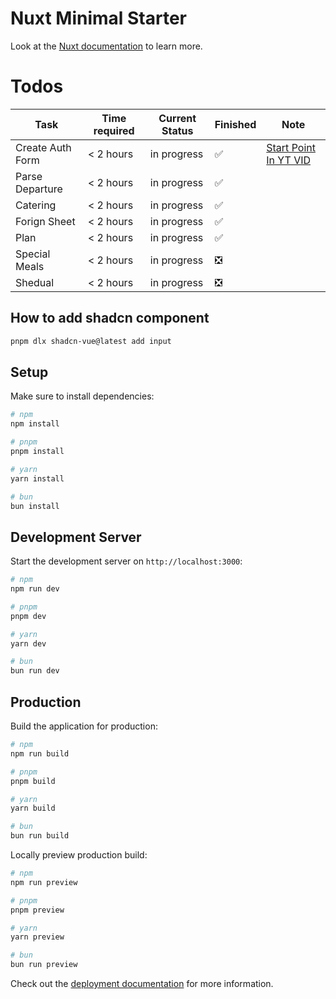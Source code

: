 # Nuxt Minimal Starter

Look at the [Nuxt documentation](https://nuxt.com/docs/getting-started/introduction) to learn more.

# Todos

| Task             | Time required | Current Status | Finished | Note                                                                          |
| ---------------- | ------------- | -------------- | -------- | ----------------------------------------------------------------------------- |
| Create Auth Form | < 2 hours     | in progress    | ✅       | [Start Point In YT VID](https://www.youtube.com/watch?v=DK93dqmJJYg&t=13616s) |
| Parse Departure  | < 2 hours     | in progress    | ✅       |                                                                               |
| Catering         | < 2 hours     | in progress    | ✅       |                                                                               |
| Forign Sheet     | < 2 hours     | in progress    | ✅       |                                                                               |
| Plan             | < 2 hours     | in progress    | ✅       |                                                                               |
| Special Meals    | < 2 hours     | in progress    | ❎       |                                                                               |
| Shedual          | < 2 hours     | in progress    | ❎       |                                                                               |

## How to add shadcn component

```bash
pnpm dlx shadcn-vue@latest add input
```

## Setup

Make sure to install dependencies:

```bash
# npm
npm install

# pnpm
pnpm install

# yarn
yarn install

# bun
bun install
```

## Development Server

Start the development server on `http://localhost:3000`:

```bash
# npm
npm run dev

# pnpm
pnpm dev

# yarn
yarn dev

# bun
bun run dev
```

## Production

Build the application for production:

```bash
# npm
npm run build

# pnpm
pnpm build

# yarn
yarn build

# bun
bun run build
```

Locally preview production build:

```bash
# npm
npm run preview

# pnpm
pnpm preview

# yarn
yarn preview

# bun
bun run preview
```

Check out the [deployment documentation](https://nuxt.com/docs/getting-started/deployment) for more information.
